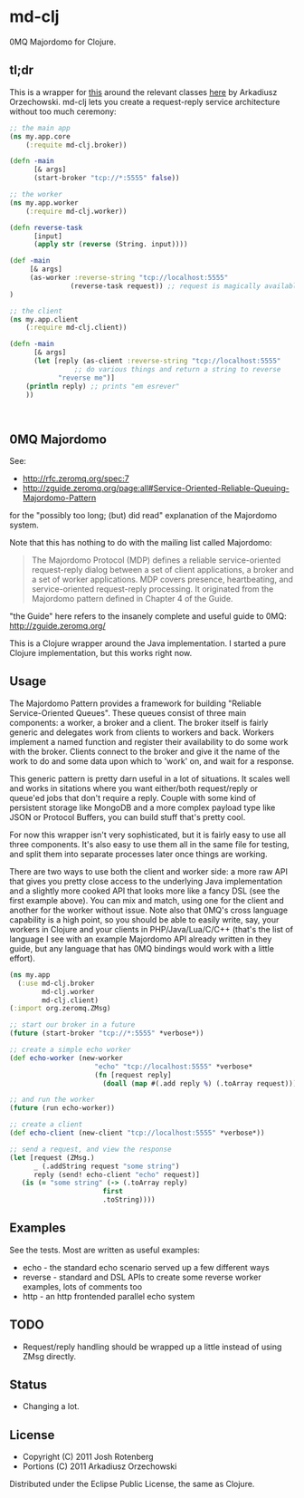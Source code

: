 # md-clj

0MQ Majordomo for Clojure.

## tl;dr

This is a wrapper for [this](http://rfc.zeromq.org/spec:7) around the
relevant classes
[here](https://github.com/imatix/zguide/tree/master/examples/Java) by
Arkadiusz Orzechowski. md-clj lets you create a request-reply service
architecture without too much ceremony:

```clojure
;; the main app
(ns my.app.core
    (:requite md-clj.broker))

(defn -main
      [& args]
      (start-broker "tcp://*:5555" false))

;; the worker
(ns my.app.worker
    (:require md-clj.worker))

(defn reverse-task
      [input]
      (apply str (reverse (String. input))))

(def -main 
     [& args]
     (as-worker :reverse-string "tcp://localhost:5555"
               (reverse-task request)) ;; request is magically available
)	       

;; the client
(ns my.app.client
    (:require md-clj.client))

(defn -main 
      [& args]
      (let [reply (as-client :reverse-string "tcp://localhost:5555"
      	   	    ;; do various things and return a string to reverse
		    "reverse me")]
	(println reply) ;; prints "em esrever"
	))

    
```
## 0MQ Majordomo

See:
* http://rfc.zeromq.org/spec:7 
* http://zguide.zeromq.org/page:all#Service-Oriented-Reliable-Queuing-Majordomo-Pattern

for the "possibly too long; (but) did read" explanation of the Majordomo system.

Note that this has nothing to do with the mailing list called Majordomo:

> The Majordomo Protocol (MDP) defines a reliable service-oriented
> request-reply dialog between a set of client applications, a broker
> and a set of worker applications. MDP covers presence, heartbeating,
> and service-oriented request-reply processing. It originated from the
> Majordomo pattern defined in Chapter 4 of the Guide.

"the Guide" here refers to the insanely complete and useful guide to 0MQ: http://zguide.zeromq.org/

This is a Clojure wrapper around the Java implementation. I started a
pure Clojure implementation, but this works right now.

## Usage

The Majordomo Pattern provides a framework for building "Reliable
Service-Oriented Queues". These queues consist of three main
components: a worker, a broker and a client. The broker itself is
fairly generic and delegates work from clients to workers and
back. Workers implement a named function and register their
availability to do some work with the broker. Clients connect to the
broker and give it the name of the work to do and some data upon which
to 'work' on, and wait for a response.

This generic pattern is pretty darn useful in a lot of situations. It
scales well and works in sitations where you want either/both
request/reply or queue'ed jobs that don't require a reply. Couple with
some kind of persistent storage like MongoDB and a more complex
payload type like JSON or Protocol Buffers, you can build stuff that's
pretty cool.

For now this wrapper isn't very sophisticated, but it is fairly easy
to use all three components. It's also easy to use them all in the
same file for testing, and split them into separate processes later
once things are working. 

There are two ways to use both the client and worker side: a more raw
API that gives you pretty close access to the underlying Java
implementation and a slightly more cooked API that looks more like a
fancy DSL (see the first example above). You can mix and match, using
one for the client and another for the worker without issue. Note also
that 0MQ's cross language capability is a high point, so you should be
able to easily write, say, your workers in Clojure and your clients in
PHP/Java/Lua/C/C++ (that's the list of language I see with an example
Majordomo API already written in they guide, but any language that has
0MQ bindings would work with a little effort).

```clojure
(ns my.app
  (:use md-clj.broker
        md-clj.worker
        md-clj.client)
(:import org.zeromq.ZMsg)

;; start our broker in a future 
(future (start-broker "tcp://*:5555" *verbose*))

;; create a simple echo worker
(def echo-worker (new-worker
                     "echo" "tcp://localhost:5555" *verbose*
                     (fn [request reply]
                       (doall (map #(.add reply %) (.toArray request))))))

;; and run the worker
(future (run echo-worker))

;; create a client
(def echo-client (new-client "tcp://localhost:5555" *verbose*))

;; send a request, and view the response
(let [request (ZMsg.)
      _ (.addString request "some string")
      reply (send! echo-client "echo" request)]
   (is (= "some string" (-> (.toArray reply)
                       first
                       .toString))))

```

## Examples

See the tests. Most are written as useful examples:

 * echo - the standard echo scenario served up a few different ways
 * reverse - standard and DSL APIs to create some reverse worker examples, lots of comments too
 * http - an http frontended parallel echo system

## TODO

 * Request/reply handling should be wrapped up a little instead of using ZMsg directly.

## Status

* Changing a lot.

## License

* Copyright (C) 2011 Josh Rotenberg
* Portions (C) 2011 Arkadiusz Orzechowski

Distributed under the Eclipse Public License, the same as Clojure.
